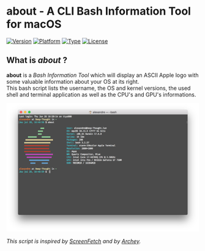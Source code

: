 # about - A CLI Bash Information Tool for macOS
[![Version][version-badge]][version-url]
[![Platform][platform-badge]][platform-url]
[![Type][type-badge]][type-url]
[![License][license-badge]][license-url]

## What is _about_ ?

**about** is a _Bash Information Tool_ which will display an ASCII Apple logo with some valuable information about your OS at its right.  
This bash script lists the username, the OS and kernel versions, the used shell and terminal application as well as the CPU's and GPU's informations.

![The about script](about.png "The about script")

_This script is inspired by [ScreenFetch](https://github.com/KittyKatt/screenFetch) and by [Archey](https://github.com/djmelik/archey)._

[version-badge]: https://badgen.net/github/release/Harchytekt/learnIT/stable
[version-url]: https://github.com/Harchytekt/about/tree/v1.0
[platform-badge]: https://badgen.net/badge//macOS?icon=apple
[platform-url]: https://www.apple.com/macos/
[type-badge]: https://badgen.net/badge//terminal?icon=terminal
[type-url]: https://en.wikipedia.org/wiki/Terminal_(macOS)
[license-badge]: https://badgen.net/badge/license/GPL-3.0/2AB77E
[license-url]: https://github.com/Harchytekt/about/blob/master/LICENSE
